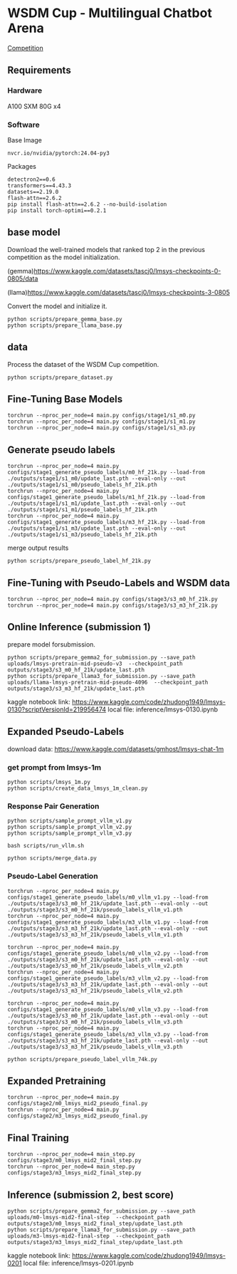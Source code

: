 # WSDM Cup - Multilingual Chatbot Arena

[Competition](https://www.kaggle.com/competitions/wsdm-cup-multilingual-chatbot-arena/leaderboard)

## Requirements

### Hardware

A100 SXM 80G x4

### Software

Base Image

```
nvcr.io/nvidia/pytorch:24.04-py3
```

Packages

```
detectron2==0.6
transformers==4.43.3
datasets==2.19.0
flash-attn==2.6.2
pip install flash-attn==2.6.2 --no-build-isolation
pip install torch-optimi==0.2.1
```

## base model

Download the well-trained models that ranked top 2 in the previous competition as the model initialization. 

(gemma)https://www.kaggle.com/datasets/tascj0/lmsys-checkpoints-0-0805/data

(llama)https://www.kaggle.com/datasets/tascj0/lmsys-checkpoints-3-0805

Convert the model and initialize it.
```
python scripts/prepare_gemma_base.py
python scripts/prepare_llama_base.py
```

## data

Process the dataset of the WSDM Cup competition. 
```
python scripts/prepare_dataset.py
```

## Fine-Tuning Base Models

```
torchrun --nproc_per_node=4 main.py configs/stage1/s1_m0.py
torchrun --nproc_per_node=4 main.py configs/stage1/s1_m1.py
torchrun --nproc_per_node=4 main.py configs/stage1/s1_m3.py
```

## Generate pseudo labels


```
torchrun --nproc_per_node=4 main.py configs/stage1_generate_pseudo_labels/m0_hf_21k.py --load-from ./outputs/stage1/s1_m0/update_last.pth --eval-only --out ./outputs/stage1/s1_m0/pseudo_labels_hf_21k.pth
torchrun --nproc_per_node=4 main.py configs/stage1_generate_pseudo_labels/m1_hf_21k.py --load-from ./outputs/stage1/s1_m1/update_last.pth --eval-only --out ./outputs/stage1/s1_m1/pseudo_labels_hf_21k.pth
torchrun --nproc_per_node=4 main.py configs/stage1_generate_pseudo_labels/m3_hf_21k.py --load-from ./outputs/stage1/s1_m3/update_last.pth --eval-only --out ./outputs/stage1/s1_m3/pseudo_labels_hf_21k.pth
```
merge output results
```
python scripts/prepare_pseudo_label_hf_21k.py
```

## Fine-Tuning with Pseudo-Labels and WSDM data

```
torchrun --nproc_per_node=4 main.py configs/stage3/s3_m0_hf_21k.py
torchrun --nproc_per_node=4 main.py configs/stage3/s3_m3_hf_21k.py
```

## Online Inference (submission 1) 

prepare model forsubmission.
```
python scripts/prepare_gemma2_for_submission.py --save_path uploads/lmsys-pretrain-mid-pseudo-v3  --checkpoint_path outputs/stage3/s3_m0_hf_21k/update_last.pth
python scripts/prepare_llama3_for_submission.py --save_path uploads/llama-lmsys-pretrain-mid-pseudo-4096  --checkpoint_path outputs/stage3/s3_m3_hf_21k/update_last.pth
```

kaggle notebook link: https://www.kaggle.com/code/zhudong1949/lmsys-0130?scriptVersionId=219956474
local file: inference/lmsys-0130.ipynb



## Expanded Pseudo-Labels

download data: https://www.kaggle.com/datasets/gmhost/lmsys-chat-1m

### get prompt from lmsys-1m
```
python scripts/lmsys_1m.py
python scripts/create_data_lmsys_1m_clean.py
```
### Response Pair Generation
```
python scripts/sample_prompt_vllm_v1.py
python scripts/sample_prompt_vllm_v2.py
python scripts/sample_prompt_vllm_v3.py

bash scripts/run_vllm.sh

python scripts/merge_data.py
```

### Pseudo-Label Generation
```
torchrun --nproc_per_node=4 main.py configs/stage1_generate_pseudo_labels/m0_vllm_v1.py --load-from ./outputs/stage3/s3_m0_hf_21k/update_last.pth --eval-only --out ./outputs/stage3/s3_m0_hf_21k/pseudo_labels_vllm_v1.pth
torchrun --nproc_per_node=4 main.py configs/stage1_generate_pseudo_labels/m3_vllm_v1.py --load-from ./outputs/stage3/s3_m3_hf_21k/update_last.pth --eval-only --out ./outputs/stage3/s3_m3_hf_21k/pseudo_labels_vllm_v1.pth

torchrun --nproc_per_node=4 main.py configs/stage1_generate_pseudo_labels/m0_vllm_v2.py --load-from ./outputs/stage3/s3_m0_hf_21k/update_last.pth --eval-only --out ./outputs/stage3/s3_m0_hf_21k/pseudo_labels_vllm_v2.pth
torchrun --nproc_per_node=4 main.py configs/stage1_generate_pseudo_labels/m3_vllm_v2.py --load-from ./outputs/stage3/s3_m3_hf_21k/update_last.pth --eval-only --out ./outputs/stage3/s3_m3_hf_21k/pseudo_labels_vllm_v2.pth

torchrun --nproc_per_node=4 main.py configs/stage1_generate_pseudo_labels/m0_vllm_v3.py --load-from ./outputs/stage3/s3_m0_hf_21k/update_last.pth --eval-only --out ./outputs/stage3/s3_m0_hf_21k/pseudo_labels_vllm_v3.pth
torchrun --nproc_per_node=4 main.py configs/stage1_generate_pseudo_labels/m3_vllm_v3.py --load-from ./outputs/stage3/s3_m3_hf_21k/update_last.pth --eval-only --out ./outputs/stage3/s3_m3_hf_21k/pseudo_labels_vllm_v3.pth

python scripts/prepare_pseudo_label_vllm_74k.py
```
## Expanded Pretraining
```
torchrun --nproc_per_node=4 main.py configs/stage2/m0_lmsys_mid2_pseudo_final.py
torchrun --nproc_per_node=4 main.py configs/stage2/m3_lmsys_mid2_pseudo_final.py
```

## Final Training
```
torchrun --nproc_per_node=4 main_step.py configs/stage3/m0_lmsys_mid2_final_step.py
torchrun --nproc_per_node=4 main_step.py configs/stage3/m3_lmsys_mid2_final_step.py
```
## Inference (submission 2, best score)
```
python scripts/prepare_gemma2_for_submission.py --save_path uploads/m0-lmsys-mid2-final-step  --checkpoint_path outputs/stage3/m0_lmsys_mid2_final_step/update_last.pth
python scripts/prepare_llama3_for_submission.py --save_path uploads/m3-lmsys-mid2-final-step  --checkpoint_path outputs/stage3/m3_lmsys_mid2_final_step/update_last.pth
```
kaggle notebook link: https://www.kaggle.com/code/zhudong1949/lmsys-0201
local file: inference/lmsys-0201.ipynb
